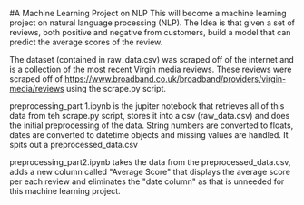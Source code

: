 #A Machine Learning Project on NLP
This will become a machine learning project on natural language processing (NLP). The Idea is that given a set of reviews, both positive and negative from customers, build a model that can predict the average scores of the review.

The dataset (contained in raw_data.csv) was scraped off of the internet and is a collection of the most recent Virgin media reviews.
These reviews were scraped off of https://www.broadband.co.uk/broadband/providers/virgin-media/reviews using the scrape.py script. 


preprocessing_part 1.ipynb is the jupiter notebook that retrieves all of this data from teh scrape.py script, stores it into a csv (raw_data.csv) and does the initial preprocessing of the data. String numbers are converted to floats, dates are converted to datetime objects and missing values are handled. It spits out a preprocessed_data.csv

preprocessing_part2.ipynb takes the data from the preprocessed_data.csv, adds a new column called "Average Score" that displays the average score per each review and eliminates the "date column" as that is unneeded for this machine learning project.
